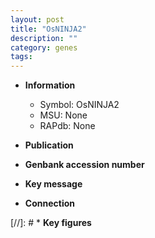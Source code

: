 ```yaml
---
layout: post
title: "OsNINJA2"
description: ""
category: genes
tags: 
---
```


* **Information**  
    + Symbol: OsNINJA2  
    + MSU: None  
    + RAPdb: None  

* **Publication**  

* **Genbank accession number**  

* **Key message**  

* **Connection**  

[//]: # * **Key figures**  



